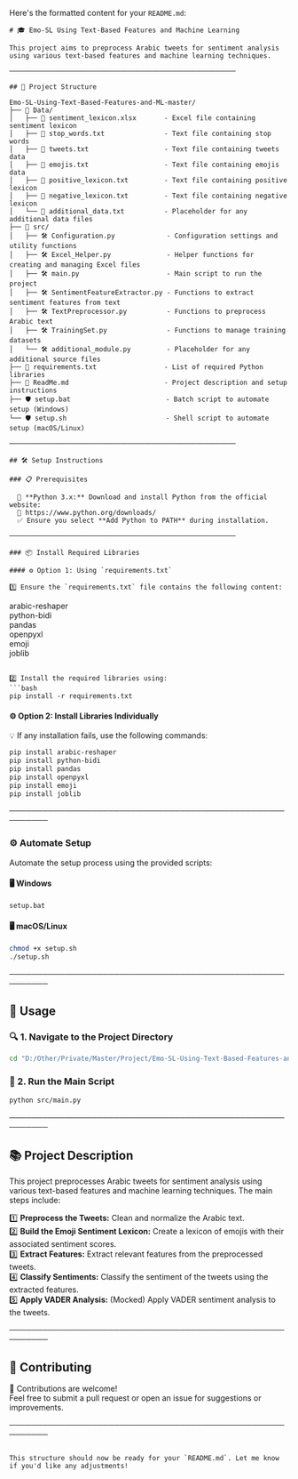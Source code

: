 Here's the formatted content for your `README.md`:

```
# 🎓 Emo-SL Using Text-Based Features and Machine Learning

This project aims to preprocess Arabic tweets for sentiment analysis using various text-based features and machine learning techniques.

─────────────────────────────────────────────────────────

## 📁 Project Structure  

Emo-SL-Using-Text-Based-Features-and-ML-master/
├── 📂 Data/
│   ├── 📄 sentiment_lexicon.xlsx       - Excel file containing sentiment lexicon
│   ├── 📄 stop_words.txt               - Text file containing stop words
│   ├── 📄 tweets.txt                   - Text file containing tweets data
│   ├── 📄 emojis.txt                   - Text file containing emojis data
│   ├── 📄 positive_lexicon.txt         - Text file containing positive lexicon
│   ├── 📄 negative_lexicon.txt         - Text file containing negative lexicon
│   └── 📄 additional_data.txt          - Placeholder for any additional data files
├── 📂 src/
│   ├── 🛠️ Configuration.py             - Configuration settings and utility functions
│   ├── 🛠️ Excel_Helper.py              - Helper functions for creating and managing Excel files
│   ├── 🛠️ main.py                      - Main script to run the project
│   ├── 🛠️ SentimentFeatureExtractor.py - Functions to extract sentiment features from text
│   ├── 🛠️ TextPreprocessor.py          - Functions to preprocess Arabic text
│   ├── 🛠️ TrainingSet.py               - Functions to manage training datasets
│   └── 🛠️ additional_module.py         - Placeholder for any additional source files
├── 📄 requirements.txt                 - List of required Python libraries
├── 📄 ReadMe.md                        - Project description and setup instructions
├── 🛡️ setup.bat                        - Batch script to automate setup (Windows)
└── 🛡️ setup.sh                         - Shell script to automate setup (macOS/Linux)

─────────────────────────────────────────────────────────

## 🛠️ Setup Instructions  

### 📋 Prerequisites  

  🐍 **Python 3.x:** Download and install Python from the official website:  
  🔗 https://www.python.org/downloads/  
  ✅ Ensure you select **Add Python to PATH** during installation.

─────────────────────────────────────────────────────────

### 📦 Install Required Libraries  

#### ⚙️ Option 1: Using `requirements.txt`

1️⃣ Ensure the `requirements.txt` file contains the following content:

```
arabic-reshaper  
python-bidi  
pandas  
openpyxl  
emoji  
joblib
```

2️⃣ Install the required libraries using:  
```bash
pip install -r requirements.txt
```

#### ⚙️ Option 2: Install Libraries Individually  

💡 If any installation fails, use the following commands:  
```bash
pip install arabic-reshaper  
pip install python-bidi  
pip install pandas  
pip install openpyxl  
pip install emoji  
pip install joblib  
```

─────────────────────────────────────────────────────────

### ⚙️ Automate Setup  

Automate the setup process using the provided scripts:

#### 🖥️ **Windows**  
```bash
setup.bat
```

#### 🖥️ **macOS/Linux**  
```bash
chmod +x setup.sh  
./setup.sh  
```

─────────────────────────────────────────────────────────

## 🚀 Usage  

### 🔍 1. Navigate to the Project Directory  
```bash
cd "D:/Other/Private/Master/Project/Emo-SL-Using-Text-Based-Features-and-ML-master/Emo-SL-Using-Text-Based-Features-and-ML-master"
```

### 🔧 2. Run the Main Script  
```bash
python src/main.py
```

─────────────────────────────────────────────────────────

## 📚 Project Description  

This project preprocesses Arabic tweets for sentiment analysis using various text-based features and machine learning techniques. The main steps include:

1️⃣ **Preprocess the Tweets:** Clean and normalize the Arabic text.  
2️⃣ **Build the Emoji Sentiment Lexicon:** Create a lexicon of emojis with their associated sentiment scores.  
3️⃣ **Extract Features:** Extract relevant features from the preprocessed tweets.  
4️⃣ **Classify Sentiments:** Classify the sentiment of the tweets using the extracted features.  
5️⃣ **Apply VADER Analysis:** (Mocked) Apply VADER sentiment analysis to the tweets.

─────────────────────────────────────────────────────────

## 🤝 Contributing  

🙌 Contributions are welcome!  
Feel free to submit a pull request or open an issue for suggestions or improvements.

─────────────────────────────────────────────────────────
```

This structure should now be ready for your `README.md`. Let me know if you'd like any adjustments!
